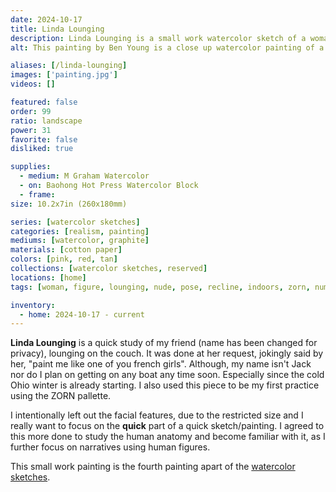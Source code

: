 ```yaml
---
date: 2024-10-17
title: Linda Lounging
description: Linda Lounging is a small work watercolor sketch of a woman lounging in the nude.
alt: This painting by Ben Young is a close up watercolor painting of a nude woman figure.

aliases: [/linda-lounging]
images: ['painting.jpg']
videos: []

featured: false
order: 99
ratio: landscape
power: 31
favorite: false
disliked: true

supplies:
  - medium: M Graham Watercolor
  - on: Baohong Hot Press Watercolor Block
  - frame: 
size: 10.2x7in (260x180mm)

series: [watercolor sketches]
categories: [realism, painting]
mediums: [watercolor, graphite]
materials: [cotton paper]
colors: [pink, red, tan]
collections: [watercolor sketches, reserved]
locations: [home]
tags: [woman, figure, lounging, nude, pose, recline, indoors, zorn, number thirteen]

inventory:
  - home: 2024-10-17 - current
---
```


**Linda Lounging** is a quick study of my friend (name has been changed for privacy), lounging on the couch. It was done at her request, jokingly said by her, "paint me like one of you french girls". Although, my name isn't Jack nor do I plan on getting on any boat any time soon. Especially since the cold Ohio winter is already starting. I also used this piece to be my first practice using the ZORN pallette.

<!--more-->

I intentionally left out the facial features, due to the restricted size and I really want to focus on the **quick** part of a quick sketch/painting. I agreed to this more done to study the human anatomy and become familiar with it, as I further focus on narratives using human figures.

This small work painting is the fourth painting apart of the [watercolor sketches](/collections/watercolor-sketches/).